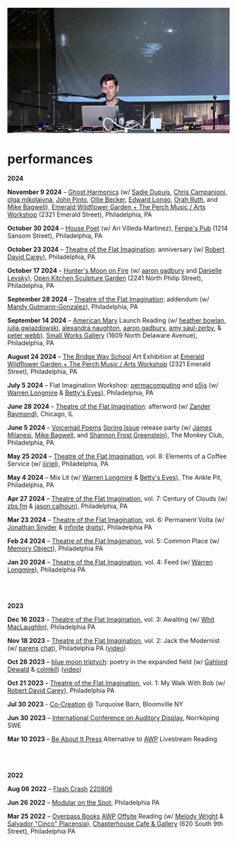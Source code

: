 [![](performances.jpeg)](../)

# performances

<p class='right'> <b>2024</b> </p>

**November 9 2024** – [Ghost Harmonics](https://www.instagram.com/ghostharmonics/) (w/ [Sadie Dupuis](https://www.sadiedupuis.com/), [Chris Campanioni](https://chriscampanioni.com/), [olga mikolaivna](https://olgamikolaivna.wordpress.com/), [John Pinto](https://pintopintopinto.com/), [Ollie Becker](https://olliebecker.net/), [Edward Longo](https://sunkenbasilica.bandcamp.com/album/starflesh), [Orah Ruth](https://www.instagram.com/orahruth.mp3/), and [Mike Bagwell](https://www.mikebagwell.me/)), [Emerald Wildflower Garden + The Perch Music / Arts Workshop](https://www.emeraldwildflowergarden.org/the-perch-music-arts-studio) (2321 Emerald Street), Philadelphia, PA

**October 30 2024** – [House Poet](https://www.instagram.com/housepoetphilly/) (w/ Ari Villeda Martinez), [Fergie's Pub](https://www.fergies.com/) (1214 Sansom Street), Philadelphia, PA

**October 23 2024** – [Theatre of the Flat Imagination](https://llllllll.co/t/william-hazards-theatre-of-the-flat-imagination/65108?u=williamhazard): anniversary (w/ [Robert David Carey](https://www.instagram.com/bogscary/)), Philadelphia, PA

**October 17 2024** – [Hunter's Moon on Fire](https://www.instagram.com/fullmoononfire/) (w/ [aaron gadbury](https://withsoundsin.wordpress.com/) and [Danielle Levsky](https://criticturnedclown.squarespace.com/)), [Open Kitchen Sculpture Garden](https://theopenkitchensculpturegarden.com/) (2241 North Philip Street), Philadelphia, PA

**September 28 2024** – [Theatre of the Flat Imagination](https://llllllll.co/t/william-hazards-theatre-of-the-flat-imagination/65108?u=williamhazard): addendum (w/ [Mandy Gutmann-Gonzalez](https://mandygutmanngonzalez.com/)), Philadelphia, PA

**September 14 2024** – [American Mary](https://alexandranaughton.gumroad.com/l/americanmary) Launch Reading (w/ [heather bowlan](https://www.heatherbowlan.com/), [julia gwiazdowski](https://voicemailpoems.org/2023/11/04/queer-rom-com-after-wes-craven/), [alexandra naughton](https://www.alexandranaughton.com/), [aaron gadbury](https://withsoundsin.wordpress.com/), [amy saul-zerby](https://www.amysaulzerby.com/), & [peter webb](https://www.phillyvoice.com/the-sopranos-poetry-reading-potluck-costumes-new-jersey-philly/)), [Small Works Gallery](https://www.philadelphiasmallworks.com/) (1609 North Delaware Avenue), Philadelphia, PA

**August 24 2024** – [The Bridge Way School](https://www.thebridgewayschool.org/) Art Exhibition at [Emerald Wildflower Garden + The Perch Music / Arts Workshop](https://www.emeraldwildflowergarden.org/the-perch-music-arts-studio) (2321 Emerald Street), Philadelphia, PA

**July 5 2024** – Flat Imagination Workshop: [permacomputing](https://permacomputing.net/) and [p5js](https://p5js.org/) (w/ [Warren Longmire](https://alongmirewriter.squarespace.com/) & [Betty's Eyes](https://bettyseyes.bandcamp.com/track/3630-days)), Philadelphia, PA

**June 28 2024** – [Theatre of the Flat Imagination](https://llllllll.co/t/william-hazards-theatre-of-the-flat-imagination/65108?u=williamhazard): afterword (w/ [Zander Raymond](https://www.zanderraymond.com/)), Chicago, IL

**June 5 2024** – [Voicemail Poems](https://voicemailpoems.org/) [Spring Issue](https://voicemailpoems.org/2024/05/06/spring-2024/) release party (w/ [James Milanesi](https://www.instagram.com/jamesmilanesi/), [Mike Bagwell](https://www.mikebagwell.me/), and [Shannon Frost Greenstein](https://shannonfrostgreenstein.com/)), The Monkey Club, Philadelphia, PA

**May 25 2024** – [Theatre of the Flat Imagination](https://llllllll.co/t/william-hazards-theatre-of-the-flat-imagination/65108?u=williamhazard), vol. 8: Elements of a Coffee Service (w/ [iiiriel](https://www.instagram.com/iiiriel/)), Philadelphia, PA

**May 4 2024** – Mix Lit (w/ [Warren Longmire](https://alongmirewriter.squarespace.com/) & [Betty's Eyes](https://bettyseyes.bandcamp.com/track/3630-days)), The Ankle Pit, Philadelphia, PA

**Apr 27 2024** – [Theatre of the Flat Imagination](https://llllllll.co/t/william-hazards-theatre-of-the-flat-imagination/65108?u=williamhazard), vol. 7: Century of Clouds (w/ [zbs.fm](https://zbs.fm) & [jason calhoun](http://napsounds.bandcamp.com/)), Philadelphia, PA

**Mar 23 2024** – [Theatre of the Flat Imagination](https://llllllll.co/t/william-hazards-theatre-of-the-flat-imagination/65108?u=williamhazard), vol. 6: Permanent Volta (w/ [Jonathan Snyder](https://www.instagram.com/jaseknighter/) & [infinite](https://schollz.com/infinitedigits/) [digits](https://infinitedigits.bandcamp.com/)), Philadelphia PA

**Feb 24 2024** – [Theatre of the Flat Imagination](https://llllllll.co/t/william-hazards-theatre-of-the-flat-imagination/65108?u=williamhazard), vol. 5: Common Place (w/ [Memory Object](https://memory-object.com)), Philadelphia PA

**Jan 20 2024** – [Theatre of the Flat Imagination](https://llllllll.co/t/william-hazards-theatre-of-the-flat-imagination/65108?u=williamhazard), vol. 4: Feed (w/ [Warren Longmire](https://alongmirewriter.squarespace.com/)), Philadelphia PA
<br><br><br><br>
<p class='right'> <b>2023</b> </p>

**Dec 16 2023** – [Theatre of the Flat Imagination](https://llllllll.co/t/william-hazards-theatre-of-the-flat-imagination/65108?u=williamhazard), vol. 3: Awaiting (w/ [Whit MacLaughlin](https://newparadiselaboratories.com/)), Philadelphia PA

**Nov 18 2023** – [Theatre of the Flat Imagination](https://llllllll.co/t/william-hazards-theatre-of-the-flat-imagination/65108?u=williamhazard), vol. 2: Jack the Modernist (w/ [parens](https://dndrks.com/) [chat](https://ryleealanza.org/)), Philadelphia PA ([video](https://youtu.be/nDCAaxCHuxo?si=eluSKnsg_RpdZjcH))

**Oct 28 2023** – [blue moon triptych](https://www.twitch.tv/lines_community): poetry in the expanded field (w/ [Gahlord Dewald](https://gahlorddewald.com) & [colmkil](https://colmkil.bandcamp.com)) ([video](https://www.youtube.com/watch?v=d_ACmJyHZzI&t=612s))

**Oct 21 2023** – [Theatre of the Flat Imagination](https://llllllll.co/t/william-hazards-theatre-of-the-flat-imagination/65108?u=williamhazard), vol. 1: My Walk With Bob (w/ [Robert David Carey](https://www.instagram.com/bogscary/)), Philadelphia PA

**Jul 30 2023** - [Co-Creation](https://allevents.in/bloomeville/co-creation-episode-ii/10000658634472437?ref=past-event-page) @ Turquoise Barn, Bloomville NY 

**Jun 30 2023** – [International Conference on Auditory Display](https://icad2023.icad.org/), Norrköping SWE

**Mar 10 2023** – [Be About It Press](https://www.beaboutitpress.com/) Alternative to [AWP](https://www.awpwriter.org/) Livestream Reading
<br><br><br><br>
<p class='right'> <b>2022</b> </p>

**Aug 06 2022** – [Flash Crash](https://flashcrash.net/) [220806](https://www.youtube.com/watch?v=Hs_9uRlWX0g&list=PLDeicGW8SQOyYQh8iphSFvI5R5Eg4Uy22)

**Jun 26 2022** – [Modular on the Spot](https://xpn.org/2021/10/20/modular-on-the-spot-modular-synthesis-picnic/), Philadelphia PA

**Mar 25 2022** – [Overpass Books](https://overpassbooks.org/) [AWP](https://www.awpwriter.org/) [Offsite](https://www.awpwriter.org/awp_conference/schedule_overview_offsite/2022_PHILADELPHIA) Reading (w/ [Melody Wright](https://overpassbooks.bigcartel.com/product/count-by-melody-wright) & [Salvador "Cinco" Placensia](https://www.cincodesigns.xyz/)), [Chapterhouse Cafe & Gallery](https://chapterhousecafe.wordpress.com/) (620 South 9th Street), Philadelphia PA